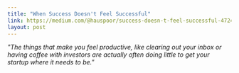 ```yaml
---
title: "When Success Doesn't Feel Successful"
link: https://medium.com/@hauspoor/success-doesn-t-feel-successful-472412d1899f#.d91owkeu7
layout: post
---
```


*"The things that make you feel productive, like clearing out your inbox or having coffee with investors are actually often doing little to get your startup where it needs to be."*
